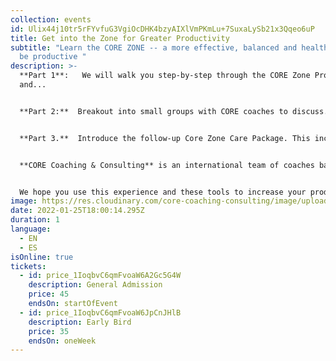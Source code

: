 ```yaml
---
collection: events
id: Ulix44j10tr5rFYvfuG3VgiOcDHK4bzyAIXlVmPKmLu+7SuxaLySb21x3Qqeo6uP
title: Get into the Zone for Greater Productivity
subtitle: "Learn the CORE ZONE -- a more effective, balanced and healthy way to
  be productive "
description: >-
  **Part 1**:   We will walk you step-by-step through the CORE Zone Process
  and...


  **Part 2:**  Breakout into small groups with CORE coaches to discuss...


  **Part 3.**  Introduce the follow-up Core Zone Care Package. This includes a video/audio of this CORE Zone session (so you can return anytime). You will also receive check-in texts from your coach, plus other Core  Zone resources, including the many benefits of this process.


  **CORE Coaching & Consulting** is an international team of coaches based in the US, Europe and South America.  We use the Balancing Act principles of CORE Coaching & Consulting as a basis for this seminar.  


  We hope you use this experience and these tools to increase your productivity, health and well-being during these challenging times.
image: https://res.cloudinary.com/core-coaching-consulting/image/upload/v1617726389/productivity_rsmqax.jpg
date: 2022-01-25T18:00:14.295Z
duration: 1
language:
  - EN
  - ES
isOnline: true
tickets:
  - id: price_1IoqbvC6qmFvoaW6A2Gc5G4W
    description: General Admission
    price: 45
    endsOn: startOfEvent
  - id: price_1IoqbvC6qmFvoaW6JpCnJHlB
    description: Early Bird
    price: 35
    endsOn: oneWeek
---
```

